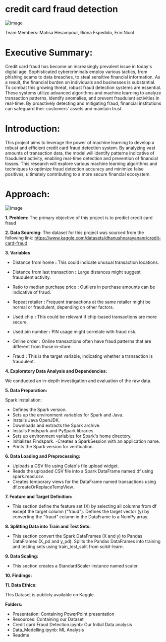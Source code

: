 # credit card fraud detection

![image](https://github.com/user-attachments/assets/32cce6b1-83bc-41da-8843-7e4f8510ce98)




Team Members: Mahsa Hesampour, Riona Espedido, Erin Nicol

# Executive Summary:

Credit card fraud has become an increasingly prevalent issue in today's digital age.
Sophisticated cybercriminals employ various tactics, from phishing scams to data breaches, to steal sensitive financial information. As a result, the financial burden on individuals and businesses is substantial. To combat this growing threat, robust fraud detection systems are essential. These systems utilize advanced algorithms and machine learning to analyze transaction patterns, identify anomalies, and prevent fraudulent activities in real-time. By proactively detecting and mitigating fraud, financial institutions can safeguard their customers' assets and maintain trust.  

# Introduction:
 
This project aims to leverage the power of machine learning to develop a robust and efficient credit card fraud detection system. By analyzing vast amounts of transaction data, the model will identify patterns indicative of fraudulent activity, enabling real-time detection and prevention of financial losses. This research will explore various machine learning algorithms and techniques to optimize fraud detection accuracy and minimize false positives, ultimately contributing to a more secure financial ecosystem.

# Approach:

![image](https://github.com/user-attachments/assets/b68a7a9e-5ab4-42f8-8380-835a0aa91f84)

**1. Problem:**
The primary objective of this project is to predict credit card fraud

**2. Data Sourcing:**
The dataset for this project was sourced from the following link:
https://www.kaggle.com/datasets/dhanushnarayananr/credit-card-fraud

**3. Variables**

- Distance from home **:** This could indicate unusual transaction locations.

- Distance from last transaction **:** Large distances might suggest fraudulent activity.

- Ratio to median purchase price **:** Outliers in purchase amounts can be indicative of fraud.

- Repeat retailer **:** Frequent transactions at the same retailer might be normal or fraudulent, depending on other factors.

- Used chip **:** This could be relevant if chip-based transactions are more secure.

- Used pin number **:** PIN usage might correlate with fraud risk.

- Online order **:** Online transactions often have fraud patterns that are different from those in-store.

- Fraud **:** This is the target variable, indicating whether a transaction is fraudulent.

**4. Exploratory Data Analysis and Dependencies:**

We conducted an in-depth investigation and evaluation of the raw data. 


**5. Data Preparation:**

Spark Installation:

- Defines the Spark version.
- Sets up the environment variables for Spark and Java.
- Installs Java OpenJDK.
- Downloads and extracts the Spark archive.
- Installs Findspark and PySpark libraries.
- Sets up environment variables for Spark's home directory.
- Initializes Findspark.
 -Creates a SparkSession with an application name.
- Prints the Spark version for verification.

**6. Data Loading and Preprocessing:**

- Uploads a CSV file using Colab's file upload widget.
- Reads the uploaded CSV file into a Spark DataFrame named df using spark.read.csv.
- Creates temporary views for the DataFrame named transactions using df.createOrReplaceTempView.
  
**7. Feature and Target Definition:**

- This section define the feature set (X) by selecting all columns from df except the target column ("fraud").
Defines the target vector (y) by converting the "fraud" column in the DataFrame to a NumPy array.

**8. Splitting Data into Train and Test Sets:**

- This section convert the Spark DataFrames (X and y) to Pandas DataFrames (X_pd and y_pd).
Splits the Pandas DataFrames into training and testing sets using train_test_split from scikit-learn.

**9. Data Scaling:**

- This section creates a StandardScaler instance named scaler.




**10. Findings:**

**11. Data Ethics:**

This Dataset is publicly available on Kaggle.

**Folders:**

- Presentation: Containing PowerPoint presentation
- Resources: Containing our Dataset
- Credit card Fraud Detection.ipynb: Our Initial Data analysis
- Data_Modelling.ipynb: ML Analysis
- Readme




